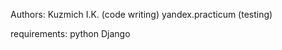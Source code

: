 Authors:
    Kuzmich I.K. (code writing)
    yandex.practicum (testing)

requirements:
    python
    Django